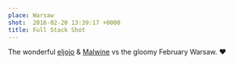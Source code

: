 ```yaml
---
place: Warsaw
shot:  2016-02-20 13:39:17 +0000
title: Full Stack Shot
---
```


The wonderful [eljojo](https://eljojo.net) & [Malwine](http://malweene.com) vs the gloomy February Warsaw. ♥
